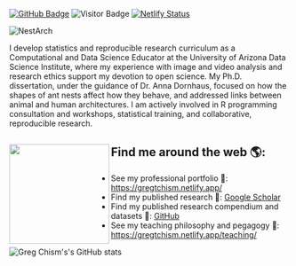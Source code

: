 [![GitHub Badge](https://img.shields.io/github/followers/Gchism94?style=social)](https://github.com/Gchism94?tab=followers)
![Visitor Badge](https://visitor-badge.laobi.icu/badge?page_id=Gchism94.Gchism94)
[![Netlify Status](https://api.netlify.com/api/v1/badges/60adac83-104c-445b-862d-4fe104252b77/deploy-status)](https://app.netlify.com/sites/gchism/deploys)

![NestArch](https://github.com/Gchism94/Nest_Arch_ColonyOrganization/blob/main/Figures/NestArchFig.png)


I develop statistics and reproducible research curriculum as a Computational and Data Science Educator at the University of Arizona Data Science Institute, where my experience with image and video analysis and research ethics support my devotion to open science. My Ph.D. dissertation, under the guidance of Dr. Anna Dornhaus, focused on how the shapes of ant nests affect how they behave, and addressed links between animal and human architectures. I am actively involved in R programming consultation and workshops, statistical training, and collaborative, reproducible research. 

## Find me around the web 🌎: <a href="https://github.com/Gchism94"><img align="left" width="180" height="180" src="https://user-images.githubusercontent.com/6677629/89195331-a045af00-d576-11ea-96a1-f185f2821df6.png"></a>
- See my professional portfolio 💼: https://gregtchism.netlify.app/  
- Find my published research 📄: [Google Scholar](https://scholar.google.com/citations?user=ZVyMRmUAAAAJ&hl=en&oi=ao)
- Find my published research compendium and datasets 📜: [GitHub](https://github.com/Gchism94/Research-compendiums-list/blob/main/README.md)
- See my teaching philosophy and pegagogy 📝: https://gregtchism.netlify.app/teaching/

![Greg Chism's's GitHub stats](https://github-readme-stats.vercel.app/api?username=Gchism94&show_icons=true&theme=dark&count_private=true)
